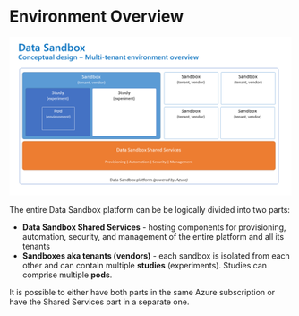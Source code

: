 # Environment Overview

![env_overview](img/environment-overview.png "Environment Overview")

The entire Data Sandbox platform can be be logically divided into two parts:

- **Data Sandbox Shared Services** - hosting components for provisioning, automation, security, and management of the entire platform and all its tenants
- **Sandboxes aka tenants (vendors)** - each sandbox is isolated from each other and can contain multiple **studies** (experiments). Studies can comprise multiple **pods**.

It is possible to either have both parts in the same Azure subscription or have the Shared Services part in a separate one.